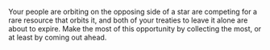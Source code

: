 Your people are orbiting on the opposing side of a star are competing for a rare resource that orbits it, and both of your treaties to leave it alone are about to expire. Make the most of this opportunity by collecting the most, or at least by coming out ahead.